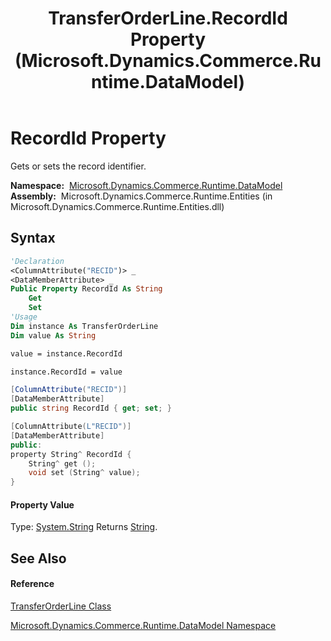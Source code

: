 ﻿---
title: TransferOrderLine.RecordId Property  (Microsoft.Dynamics.Commerce.Runtime.DataModel)
TOCTitle: RecordId Property
ms:assetid: P:Microsoft.Dynamics.Commerce.Runtime.DataModel.TransferOrderLine.RecordId
ms:mtpsurl: https://technet.microsoft.com/en-us/library/microsoft.dynamics.commerce.runtime.datamodel.transferorderline.recordid(v=AX.60)
ms:contentKeyID: 62211472
ms.date: 05/18/2015
mtps_version: v=AX.60
f1_keywords:
- Microsoft.Dynamics.Commerce.Runtime.DataModel.TransferOrderLine.RecordId
dev_langs:
- CSharp
- C++
- VB
---

# RecordId Property

Gets or sets the record identifier.

**Namespace:**  [Microsoft.Dynamics.Commerce.Runtime.DataModel](microsoft-dynamics-commerce-runtime-datamodel-namespace.md)  
**Assembly:**  Microsoft.Dynamics.Commerce.Runtime.Entities (in Microsoft.Dynamics.Commerce.Runtime.Entities.dll)

## Syntax

``` vb
'Declaration
<ColumnAttribute("RECID")> _
<DataMemberAttribute> _
Public Property RecordId As String
    Get
    Set
'Usage
Dim instance As TransferOrderLine
Dim value As String

value = instance.RecordId

instance.RecordId = value
```

``` csharp
[ColumnAttribute("RECID")]
[DataMemberAttribute]
public string RecordId { get; set; }
```

``` c++
[ColumnAttribute(L"RECID")]
[DataMemberAttribute]
public:
property String^ RecordId {
    String^ get ();
    void set (String^ value);
}
```

#### Property Value

Type: [System.String](https://technet.microsoft.com/en-us/library/s1wwdcbf\(v=ax.60\))  
Returns [String](https://technet.microsoft.com/en-us/library/s1wwdcbf\(v=ax.60\)).  

## See Also

#### Reference

[TransferOrderLine Class](transferorderline-class-microsoft-dynamics-commerce-runtime-datamodel.md)

[Microsoft.Dynamics.Commerce.Runtime.DataModel Namespace](microsoft-dynamics-commerce-runtime-datamodel-namespace.md)

